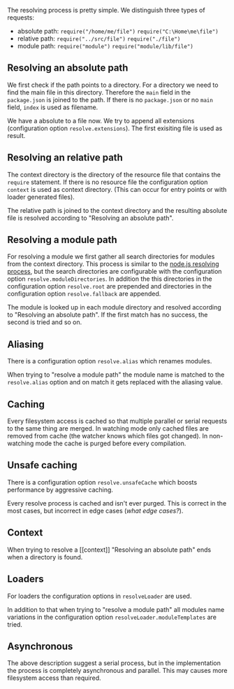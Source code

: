 The resolving process is pretty simple. We distinguish three types of requests:

* absolute path: `require("/home/me/file")` `require("C:\Home\me\file")`
* relative path: `require("../src/file")` `require("./file")`
* module path: `require("module")` `require("module/lib/file")`

## Resolving an absolute path

We first check if the path points to a directory. For a directory we need to find the main file in this directory. Therefore the `main` field in the `package.json` is joined to the path. If there is no `package.json` or no `main` field, `index` is used as filename.

We have a absolute to a file now. We try to append all extensions (configuration option `resolve.extensions`). The first exisiting file is used as result.

## Resolving an relative path

The context directory is the directory of the resource file that contains the `require` statement. If there is no resource file the configuration option `context` is used as context directory. (This can occur for entry points or with loader generated files).

The relative path is joined to the context directory and the resulting absolute file is resolved according to "Resolving an absolute path".

## Resolving a module path

For resolving a module we first gather all search directories for modules from the context directory. This process is similar to the [node.js resolving process](http://nodejs.org/api/modules.html), but the search directories are configurable with the configuration option `resolve.moduleDirectories`. In addition the this directories in the configuration option `resolve.root` are prepended and directories in the configuration option `resolve.fallback` are appended.

The module is looked up in each module directory and resolved according to "Resolving an absolute path". If the first match has no success, the second is tried and so on.

## Aliasing

There is a configuration option `resolve.alias` which renames modules.

When trying to "resolve a module path" the module name is matched to the `resolve.alias` option and on match it gets replaced with the aliasing value.

## Caching

Every filesystem access is cached so that multiple parallel or serial requests to the same thing are merged. In watching mode only cached files are removed from cache (the watcher knows which files got changed). In non-watching mode the cache is purged before every compilation.

## Unsafe caching

There is a configuration option `resolve.unsafeCache` which boosts performance by aggressive caching.

Every resolve process is cached and isn't ever purged. This is correct in the most cases, but incorrect in edge cases (*what edge cases?*).

## Context

When trying to resolve a [[context]] "Resolving an absolute path" ends when a directory is found.

## Loaders

For loaders the configuration options in `resolveLoader` are used.

In addition to that when trying to "resolve a module path" all modules name variations in the configuration option `resolveLoader.moduleTemplates` are tried.

## Asynchronous

The above description suggest a serial process, but in the implementation the process is completely asynchronous and parallel. This may causes more filesystem access than required.